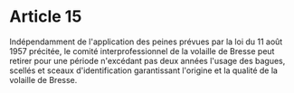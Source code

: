 # Article 15

Indépendamment de l'application des peines prévues par la loi du 11 août 1957 précitée, le comité interprofessionnel de la volaille de Bresse peut retirer pour une période n'excédant pas deux années l'usage des bagues, scellés et sceaux d'identification garantissant l'origine et la qualité de la volaille de Bresse.
